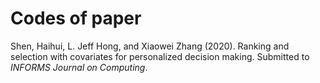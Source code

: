 # Codes of paper
Shen, Haihui, L. Jeff Hong, and Xiaowei Zhang (2020).
Ranking and selection with covariates for personalized decision making.
Submitted to *INFORMS Journal on Computing*.
